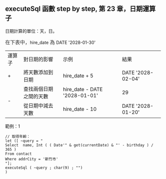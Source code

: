 <h2>executeSql 函數 step by step, 第 23 章，日期運算子</h2><p>日期計算的單位：天，日。</p><p><span style="color: rgb(51, 51, 51); background-color: rgb(250, 250, 250); font-size: 16px;">在下表中，</span>hire_date<span style="color: rgb(51, 51, 51); background-color: rgb(250, 250, 250); font-size: 16px;"> 為 </span>DATE '2028-01-30'</p><table style="width: auto; text-align: start;"><tbody><tr><td colspan="1" rowspan="1" width="auto" style="text-align: left;">運算子</td><td colspan="1" rowspan="1" width="auto" style="text-align: left;">對日期的影響</td><td colspan="1" rowspan="1" width="auto" style="text-align: left;">示例</td><td colspan="1" rowspan="1" width="auto" style="text-align: left;">結果</td></tr><tr><td colspan="1" rowspan="1" width="auto" style="text-align: left;">+</td><td colspan="1" rowspan="1" width="auto" style="text-align: left;">將天數添加到日期</td><td colspan="1" rowspan="1" width="auto" style="text-align: left;">hire_date + 5</td><td colspan="1" rowspan="1" width="auto" style="text-align: left;">DATE '2028-02-04'</td></tr><tr><td colspan="1" rowspan="2" width="auto" style="text-align: left;">-</td><td colspan="1" rowspan="1" width="auto" style="text-align: left;">查找兩個日期之間的天數</td><td colspan="1" rowspan="1" width="auto" style="text-align: left;">hire_date - DATE '2028-01-01'</td><td colspan="1" rowspan="1" width="auto" style="text-align: left;">29</td></tr><tr><td colspan="1" rowspan="1" width="auto" style="text-align: left;">從日期中減去天數</td><td colspan="1" rowspan="1" width="auto" style="text-align: left;">hire_date - 10</td><td colspan="1" rowspan="1" width="auto" style="text-align: left;">DATE '2028-01-20'<br></td></tr></tbody></table><p>範例：1</p><pre><code >// 取得年齡：
let ([ ~query = "
Select  name, Int ( ( Date'" & get(currentDate) & "' - birthday ) / 365 ) 
From contact 
Where addrCity = '新竹市'
"];
executeSql ( ~query ; char(9) ; "")
)</code></pre><p><br><br></p><p><br></p>